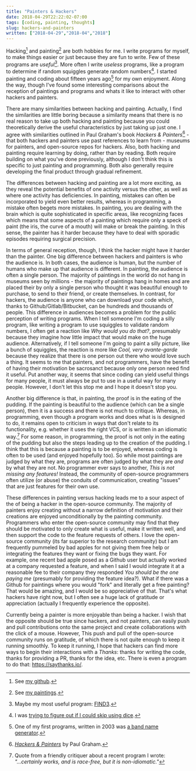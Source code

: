 ```yaml
---
title: "Painters & Hackers"
date: 2018-04-29T22:22:02-07:00
tags: [coding, painting, thoughts]
slug: hackers-and-painters
written: ["2018-04-29","2018-04","2018"]
---
```


Hacking[^2] and painting[^3] are both hobbies for me. I write programs for myself, to make things easier or just because they are fun to write. Few of these programs are *useful*[^5]. More often I write *useless* programs, like a program to determine if random squiggles generate random numbers[^6]. I started painting and coding about fifteen years ago[^4] for my own enjoyment. Along the way, though I've found some interesting comparisons about the reception of paintings and programs and whats it like to interact with other hackers and painters.

There are many similarities between hacking and painting. Actually, I find the similarities are little boring because a similarity means that there is no real reason to take up both hacking and painting because you could theoretically derive the useful characteristics by just taking up just one.
I agree with similarities outlined in Paul Graham's book *Hackers & Painters*[^1] - that both hackers and painters use past references to learn from - museums for painters, and open-source repos for hackers. Also, both hacking and painting require learning by doing, rather than by reading. Both require building on what you've done previously, although I don't think this is specific to just painting and programming. Both also generally require developing the final product through gradual refinement.

The differences between hacking and painting are a lot more exciting, as they reveal the potential benefits of one activity versus the other, as well as where one activity has deficiencies. In painting, mistakes can often be incorporated to yield even better results, whereas in programming, a mistake often begets more mistakes. In painting, you are dealing with the brain which is quite sophisticated in specific areas, like recognizing faces which means that some aspects of a painting which require only a speck of paint (the iris, the curve of a mouth) will make or break the painting. In this sense, the painter has it harder because they have to deal with sporadic episodes requiring surgical precision.

In terms of general reception, though, I think the hacker might have it harder than the painter. One big difference between hackers and painters is who the audience is. In both cases, the audience is human, but the number of humans who make up that audience is different. In painting, the audience is often a single person. The majority of paintings in the world do not hang in museums seen by millions - the majority of paintings hang in homes and are placed their by only a single person who thought it was beautiful enough to purchase, to send to their friend, or create themselves. In contrast, for hackers, the audience is anyone who can download your code which, thanks to Github/Gitlab/Bitbucket, can be hundreds and thousands of people. This difference in audiences becomes a problem for the public perception of writing programs. When I tell someone I'm coding a silly program, like writing a program to use squiggles to validate random numbers, I often get a reaction like *Why would you do that?*, presumably because they imagine how little impact that would make on the huge audience. Alternatively, if I tell someone I'm going to paint a silly picture, like a bunch of squiggles, the reaction is more like *Cool, very avante-garde* because they realize that there is one person out there who would love such a thing. It seems to me that painters, and not programmers, have the benefit of having their motivation be sacrosanct because only one person need find it useful. Put another way, it seems that since coding can yield useful things for many people, it must always be put to use in a useful way for many people. However, I don't let this stop me and I hope it doesn't stop you.

Another big difference is that, in painting, the proof is in the eating of the pudding. If the painting is beautiful to the audience (which can be a single person), then it is a success and there is not much to critique. Whereas, in programming, even though a program works and does what is is designed to do, it remains open to criticism in ways that don't relate to its functionality, e.g. whether it uses the right VCS, or is written in an idiomatic way.[^7] For some reason, in programming, the proof is not only in the eating of the pudding but also the steps leading up to the creation of the pudding. I think that this is because a painting is to be enjoyed, whereas coding is often to be used (and enjoyed hopefully too). So while most paintings are judged by what they are, programs are often judged by what they are *and* by what they are not. No programmer ever says to another, *This is not missing any features!* Instead, the community of open-source programmers often utilize (or abuse) the conduits of communication, creating "issues" that are just features for their own use.

These differences in painting versus hacking leads me to a sour aspect of the of being a hacker in the open-source community. The majority of painters enjoy creating without a narrow definition of motivation and their creations are enjoyed unconditionally by the painting community. Programmers who enter the open-source community may find that they should be motivated to only create what is useful, make it written well, and then support the code to the feature requests of others. I love the open-source community (its far superior to the research community) but I am frequently pummeled by bad apples for not giving them free help or integrating the features they want or fixing the bugs they want. For example, one recent bad apple posed as a Github user but actually worked at a company requested a feature, and when I said I would integrate it at a reasonable fee to their company they responded *You should be the one paying me* (presumably for providing the feature idea?). What if there was a Github for paintings where you would "fork" and literally get a free painting? That would be amazing, and I would be so appreciative of that. That's what hackers have right now, but I often see a huge lack of gratitude or appreciation (actually I frequently experience the opposite). 

Currently being a painter is more enjoyable than being a hacker. I wish that the opposite should be true since hackers, and not painters, can easily push and pull contributions onto the same project and create collaborations with the click of a mouse. However, This push and pull of the open-source community runs on gratitude, of which there is not quite enough to keep it running smoothly. To keep it running, I hope that hackers can find more ways to begin their interactions with a *Thanks*: thanks for writing the code, thanks for providing a PR, thanks for the idea, etc. There is even a program to do that: https://saythanks.io/.





[^1]: [*Hackers & Painters*](http://www.paulgraham.com/hackpaint.html) by Paul Graham.
[^2]: See [my github](https://github.com/schollz).
[^3]: See [my paintings](https://art.zackscholl.com).
[^4]: One of my first programs, written in 2003 was [a band name generator](https://github.com/schollz/BandGenerator).
[^5]: Maybe my most useful program: [FIND3](https://github.com/schollz/find3).
[^6]: I was [trying to figure out if I could skip using dice](https://github.com/schollz/no-dice).
[^7]: Quote from a friendly critiquer about a recent program I wrote: *"...certainly works, and is race-free, but it is non-idiomatic."*

